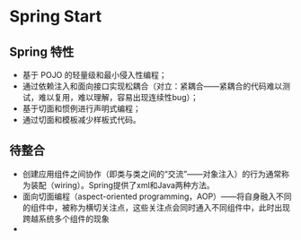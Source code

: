 # Spring Start

## Spring 特性
- 基于 POJO 的轻量级和最小侵入性编程；
- 通过依赖注入和面向接口实现松耦合（对立：紧耦合——紧耦合的代码难以测试，难以复用，难以理解，容易出现连续性bug）；
- 基于切面和惯例进行声明式编程；
- 通过切面和模板减少样板式代码。


## 待整合
- 创建应用组件之间协作（即类与类之间的“交流”——对象注入）的行为通常称为装配（wiring）。Spring提供了xml和Java两种方法。
- 面向切面编程（aspect-oriented programming，AOP）——将自身融入不同的组件中，被称为横切关注点，这些关注点会同时通入不同组件中，此时出现跨越系统多个组件的现象
- 